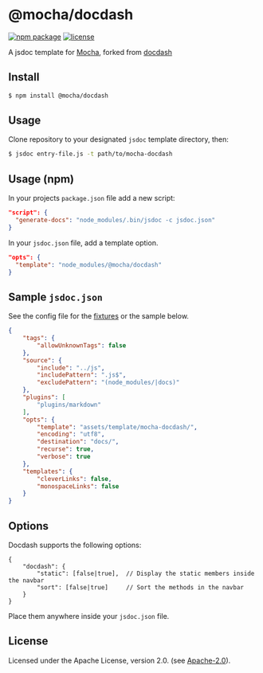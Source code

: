 # @mocha/docdash
[![npm package](https://img.shields.io/npm/v/@mocha/docdash.svg)](https://www.npmjs.com/package/@mocha/docdash)
[![license](https://img.shields.io/npm/l/@mocha/docdash.svg)](LICENSE.md)

A jsdoc template for [Mocha](https://mochajs.org), forked from [docdash](http://clenemt.github.io/docdash/)


## Install

```bash
$ npm install @mocha/docdash
```

## Usage
Clone repository to your designated `jsdoc` template directory, then:

```bash
$ jsdoc entry-file.js -t path/to/mocha-docdash
```

## Usage (npm)
In your projects `package.json` file add a new script:

```json
"script": {
  "generate-docs": "node_modules/.bin/jsdoc -c jsdoc.json"
}
```

In your `jsdoc.json` file, add a template option.

```json
"opts": {
  "template": "node_modules/@mocha/docdash"
}
```

## Sample `jsdoc.json`
See the config file for the [fixtures](fixtures/fixtures.conf.json) or the sample below.

```json
{
    "tags": {
        "allowUnknownTags": false
    },
    "source": {
        "include": "../js",
        "includePattern": ".js$",
        "excludePattern": "(node_modules/|docs)"
    },
    "plugins": [
        "plugins/markdown"
    ],
    "opts": {
        "template": "assets/template/mocha-docdash/",
        "encoding": "utf8",
        "destination": "docs/",
        "recurse": true,
        "verbose": true
    },
    "templates": {
        "cleverLinks": false,
        "monospaceLinks": false
    }
}
```

## Options
Docdash supports the following options:

```
{
    "docdash": {
        "static": [false|true],  // Display the static members inside the navbar
        "sort": [false|true]     // Sort the methods in the navbar
    }
}
```

Place them anywhere inside your `jsdoc.json` file.


## License
Licensed under the Apache License, version 2.0. (see [Apache-2.0](LICENSE.md)).
